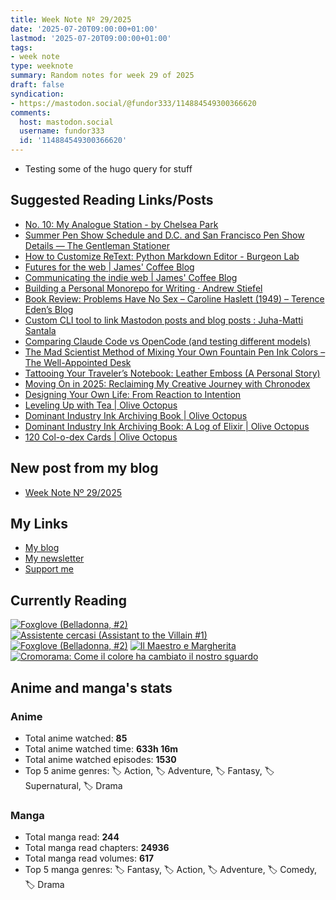 ```yaml
---
title: Week Note Nº 29/2025
date: '2025-07-20T09:00:00+01:00'
lastmod: '2025-07-20T09:00:00+01:00'
tags:
- week note
type: weeknote
summary: Random notes for week 29 of 2025
draft: false
syndication:
- https://mastodon.social/@fundor333/114884549300366620
comments:
  host: mastodon.social
  username: fundor333
  id: '114884549300366620'
---
```


- Testing some of the hugo query for stuff

## Suggested Reading Links/Posts
- [No. 10: My Analogue Station - by Chelsea Park](https://wordsinthemargins.substack.com/p/no-10-my-analogue-station?utm_source=fundor333.com)
- [Summer Pen Show Schedule and D.C. and San Francisco Pen Show Details — The Gentleman Stationer](https://www.gentlemanstationer.com/blog/2025/7/19/summer-pen-show-schedule-and-dc-and-san-francisco-pen-show-details?utm_source=fundor333.com)
- [How to Customize ReText: Python Markdown Editor - Burgeon Lab](https://www.burgeonlab.com/blog/customize-retext-markdown-editor/?utm_source=fundor333.com)
- [Futures for the web | James' Coffee Blog](https://jamesg.blog/2025/07/19/futures-for-the-web/?utm_source=fundor333.com)
- [Communicating the indie web | James' Coffee Blog](https://jamesg.blog/2025/07/19/communicating-the-indie-web/?utm_source=fundor333.com)
- [Building a Personal Monorepo for Writing · Andrew Stiefel](https://andrewstiefel.com/monorepo?utm_source=fundor333.com)
- [Book Review: Problems Have No Sex – Caroline Haslett (1949) – Terence Eden’s Blog](https://shkspr.mobi/blog/2025/07/book-review-problems-have-no-sex-caroline-haslett-1949/?utm_source=fundor333.com)
- [Custom CLI tool to link Mastodon posts and blog posts : Juha-Matti Santala](https://hamatti.org/posts/Custom-CLI-tool-to-link-Mastodon-posts-and-blog-posts/?utm_source=fundor333.com)
- [Comparing Claude Code vs OpenCode (and testing different models)](https://www.andreagrandi.it/posts/comparing-claude-code-vs-opencode-testing-different-models/?utm_source=fundor333.com)
- [The Mad Scientist Method of Mixing Your Own Fountain Pen Ink Colors – The Well-Appointed Desk](https://www.wellappointeddesk.com/2025/07/the-mad-scientist-method-of-mixing-your-own-fountain-pen-ink-colors/?utm_source=fundor333.com)
- [Tattooing Your Traveler’s Notebook: Leather Emboss (A Personal Story)](https://www.scriptionstudio.com/post/tattooing-your-traveler-s-notebook-leather-emboss-a-personal-story?utm_source=fundor333.com)
- [Moving On in 2025: Reclaiming My Creative Journey with Chronodex](https://www.scriptionstudio.com/post/moving-on-in-2025-reclaiming-my-creative-journey-with-chronodex?utm_source=fundor333.com)
- [Designing Your Own Life: From Reaction to Intention](https://www.scriptionstudio.com/post/designing-your-own-life-from-reaction-to-intention?utm_source=fundor333.com)
- [Leveling Up with Tea | Olive Octopus](https://oliveoctopus.ink/lvluptea.htm?utm_source=fundor333.com)
- [Dominant Industry Ink Archiving Book | Olive Octopus](https://oliveoctopus.ink/inkarchivingbook.htm?utm_source=fundor333.com)
- [Dominant Industry Ink Archiving Book: A Log of Elixir | Olive Octopus](https://oliveoctopus.ink/inkarchivingbook2.htm?utm_source=fundor333.com)
- [120 Col-o-dex Cards | Olive Octopus](https://oliveoctopus.ink/colodex-120.htm?utm_source=fundor333.com)
## New post from my blog
- [Week Note Nº 29/2025](https://fundor333.com/weeknotes/2025/29/?utm_source=fundor333.com)

## My Links
- [My blog](https://www.fundor333.com)
- [My newsletter](https://newsletter.digitaltearoom.com)
- [Support me](https://ko-fi.com/fundor333)

## Currently Reading
[![Foxglove (Belladonna, #2)](https://i.gr-assets.com/images/S/compressed.photo.goodreads.com/books/1677904559l/74891101._SX98_.jpg)](https://www.goodreads.com/review/show/7711062265?utm_medium=api&utm_source=rss) [![Assistente cercasi (Assistant to the Villain #1)](https://i.gr-assets.com/images/S/compressed.photo.goodreads.com/books/1712603576l/211060482._SX98_.jpg)](https://www.goodreads.com/review/show/7698115029?utm_medium=api&utm_source=rss) [![Foxglove (Belladonna, #2)](https://i.gr-assets.com/images/S/compressed.photo.goodreads.com/books/1714663422l/211170617._SX98_.jpg)](https://www.goodreads.com/review/show/7583111149?utm_medium=api&utm_source=rss) [![Il Maestro e Margherita](https://i.gr-assets.com/images/S/compressed.photo.goodreads.com/books/1449182290l/28095021._SX98_.jpg)](https://www.goodreads.com/review/show/7613476820?utm_medium=api&utm_source=rss) [![Cromorama: Come il colore ha cambiato il nostro sguardo](https://i.gr-assets.com/images/S/compressed.photo.goodreads.com/books/1505808761l/36266532._SX98_.jpg)](https://www.goodreads.com/review/show/5993206761?utm_medium=api&utm_source=rss) 

## Anime and manga's stats

### **Anime**
- Total anime watched: **85**
- Total anime watched time: **633h 16m**
- Total anime watched episodes: **1530**
- Top 5 anime genres: 🏷️ Action, 🏷️ Adventure, 🏷️ Fantasy, 🏷️ Supernatural, 🏷️ Drama

### **Manga**
- Total manga read: **244**
- Total manga read chapters: **24936**
- Total manga read volumes: **617**
- Top 5 manga genres: 🏷️ Fantasy, 🏷️ Action, 🏷️ Adventure, 🏷️ Comedy, 🏷️ Drama
